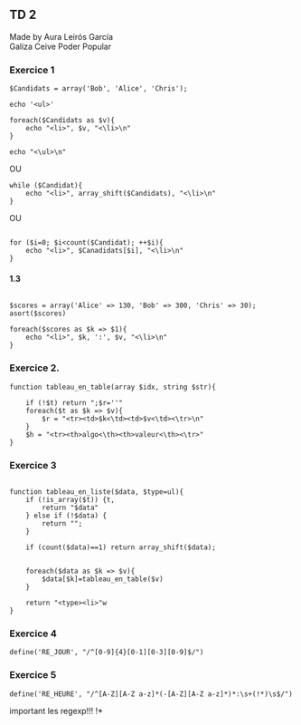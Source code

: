 ## TD 2

Made by Aura Leirós García\
Galiza Ceive Poder Popular

### Exercice 1

~~~
$Candidats = array('Bob', 'Alice', 'Chris');

echo '<ul>'

foreach($Candidats as $v){
    echo "<li>", $v, "<\li>\n"
}

echo "<\ul>\n"

~~~

OU

~~~
while ($Candidat){
    echo "<li>", array_shift($Candidats), "<\li>\n"
}
~~~

OU

~~~

for ($i=0; $i<count($Candidat); ++$i){
    echo "<li>", $Canadidats[$i], "<\li>\n"
}

~~~



#### 1.3
~~~

$scores = array('Alice' => 130, 'Bob' => 300, 'Chris' => 30);
asort($scores)

foreach($scores as $k => $1){
    echo "<li>", $k, ':', $v, "<\li>\n"
}
~~~

### Exercice 2.

~~~
function tableau_en_table(array $idx, string $str){

    if (!$t) return ";$r=''"
    foreach($t as $k => $v){
        $r = "<tr><td>$k<\td><td>$v<\td><\tr>\n"
    }
    $h = "<tr><th>algo<\th><th>valeur<\th><\tr>"
}
~~~

### Exercice 3

~~~

function tableau_en_liste($data, $type=ul){
    if (!is_array($t)) {t, 
        return "$data"
    } else if (!$data) {
        return "";
    }

    if (count($data)==1) return array_shift($data);


    foreach($data as $k => $v){
        $data[$k]=tableau_en_table($v)
    }

    return "<type><li>"w
}

~~~

### Exercice 4

~~~
define('RE_JOUR', "/^[0-9]{4}[0-1][0-3][0-9]$/")
~~~

### Exercice 5

~~~
define('RE_HEURE', "/^[A-Z][A-Z a-z]*(-[A-Z][A-Z a-z]*)*:\s+(!*)\s$/")
~~~

important les regexp!!!
!*